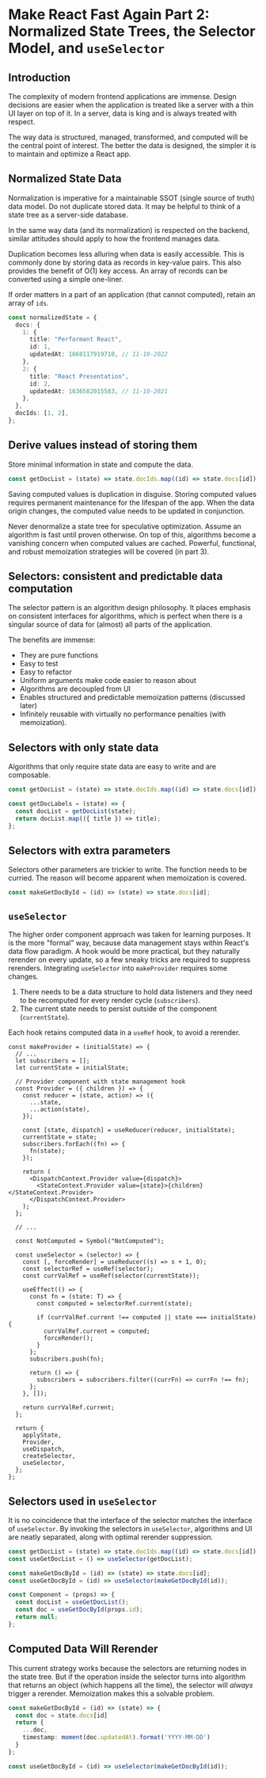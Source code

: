 # Make React Fast Again Part 2: Normalized State Trees, the Selector Model, and `useSelector`

## Introduction

The complexity of modern frontend applications are immense. Design decisions are easier when the application is treated like a server with a thin UI layer on top of it. In a server, data is king and is always treated with respect.

The way data is structured, managed, transformed, and computed will be the central point of interest. The better the data is designed, the simpler it is to maintain and optimize a React app.

## Normalized State Data

Normalization is imperative for a maintainable SSOT (single source of truth) data model. Do not duplicate stored data. It may be helpful to think of a state tree as a server-side database. 

In the same way data (and its normalization) is respected on the backend, similar attitudes should apply to how the frontend manages data.

Duplication becomes less alluring when data is easily accessible. This is commonly done by storing data as records in key-value pairs. This also provides the benefit of O(1) key access. An array of records can be converted using a simple one-liner.

If order matters in a part of an application (that cannot computed), retain an array of `ids`.

```typescript
const normalizedState = {
  docs: {
    1: {
      title: "Performant React",
      id: 1,
      updatedAt: 1668117919710, // 11-10-2022
    },
    2: {
      title: "React Presentation",
      id: 2,
      updatedAt: 1636582015583, // 11-10-2021
    },
  },
  docIds: [1, 2],
};
```

## Derive values instead of storing them

Store minimal information in state and compute the data.

```typescript
const getDocList = (state) => state.docIds.map((id) => state.docs[id]);
```

Saving computed values is duplication in disguise. Storing computed values requires permanent maintenance for the lifespan of the app. When the data origin changes, the computed value needs to be updated in conjunction.

Never denormalize a state tree for speculative optimization. Assume an algorithm is fast until proven otherwise. On top of this, algorithms become a vanishing concern when computed values are cached. Powerful, functional, and robust memoization strategies will be covered (in part 3).

## Selectors: consistent and predictable data computation

The selector pattern is an algorithm design philosophy. It places emphasis on consistent interfaces for algorithms, which is perfect when there is a singular source of data for (almost) all parts of the application.

The benefits are immense:

- They are pure functions
- Easy to test
- Easy to refactor
- Uniform arguments make code easier to reason about
- Algorithms are decoupled from UI
- Enables structured and predictable memoization patterns (discussed later)
- Infinitely reusable with virtually no performance penalties (with memoization).

## Selectors with only state data

Algorithms that only require state data are easy to write and are composable.

```typescript
const getDocList = (state) => state.docIds.map((id) => state.docs[id]);

const getDocLabels = (state) => {
  const docList = getDocList(state);
  return docList.map(({ title }) => title);
};
```

## Selectors with extra parameters

Selectors other parameters are trickier to write. The function needs to be curried. The reason will become apparent when memoization is covered.

```typescript
const makeGetDocById = (id) => (state) => state.docs[id];
```

## `useSelector`

The higher order component approach was taken for learning purposes. It is the more "formal" way, because data management stays within React's data flow paradigm. A hook would be more practical, but they naturally rerender on every update, so a few sneaky tricks are required to suppress rerenders. Integrating `useSelector` into `makeProvider` requires some changes.

1. There needs to be a data structure to hold data listeners and they need to be recomputed for every render cycle (`subscribers`).
2. The current state needs to persist outside of the component (`currentState`).

Each hook retains computed data in a `useRef` hook, to avoid a rerender.

```tsx
const makeProvider = (initialState) => {
  // ...
  let subscribers = [];
  let currentState = initialState;

  // Provider component with state management hook
  const Provider = ({ children }) => {
    const reducer = (state, action) => ({
      ...state,
      ...action(state),
    });

    const [state, dispatch] = useReducer(reducer, initialState);
    currentState = state;
    subscribers.forEach((fn) => {
      fn(state);
    });

    return (
      <DispatchContext.Provider value={dispatch}>
        <StateContext.Provider value={state}>{children}</StateContext.Provider>
      </DispatchContext.Provider>
    );
  };

  // ...

  const NotComputed = Symbol("NotComputed");

  const useSelector = (selector) => {
    const [, forceRender] = useReducer((s) => s + 1, 0);
    const selectorRef = useRef(selector);
    const currValRef = useRef(selector(currentState));

    useEffect(() => {
      const fn = (state: T) => {
        const computed = selectorRef.current(state);

        if (currValRef.current !== computed || state === initialState) {
          currValRef.current = computed;
          forceRender();
        }
      };
      subscribers.push(fn);

      return () => {
        subscribers = subscribers.filter((currFn) => currFn !== fn);
      };
    }, []);

    return currValRef.current;
  };

  return {
    applyState,
    Provider,
    useDispatch,
    createSelector,
    useSelector,
  };
};
```

## Selectors used in `useSelector`

It is no coincidence that the interface of the selector matches the interface of `useSelector`. By invoking the selectors in `useSelector`, algorithms and UI are neatly separated, along with optimal rerender suppression.

```typescript
const getDocList = (state) => state.docIds.map((id) => state.docs[id]);
const useGetDocList = () => useSelector(getDocList);

const makeGetDocById = (id) => (state) => state.docs[id];
const useGetDocById = (id) => useSelector(makeGetDocById(id));

const Component = (props) => {
  const docList = useGetDocList();
  const doc = useGetDocById(props.id);
  return null;
};
```

## Computed Data Will Rerender

This current strategy works because the selectors are returning nodes in the state tree. But if the operation inside the selector turns into algorithm that returns an object (which happens all the time), the selector will *always* trigger a rerender. Memoization makes this a solvable problem.

```typescript
const makeGetDocById = (id) => (state) => {
  const doc = state.docs[id]
  return {
    ...doc,
    timestamp: moment(doc.updatedAt).format('YYYY-MM-DD')
  }
};

const useGetDocById = (id) => useSelector(makeGetDocById(id));
```
